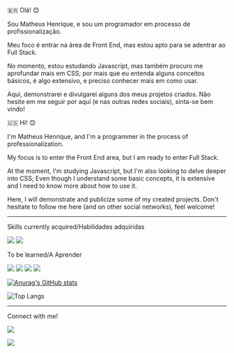 :brazil: Olá! :blush:

Sou Matheus Henrique, e sou um programador em processo de profissionalização.

Meu foco é entrar na área de Front End, mas estou apto para se adentrar ao Full Stack.

No momento, estou estudando Javascript, mas também procuro me aprofundar mais em CSS; por mais que eu entenda alguns conceitos básicos, é algo extensivo, e preciso conhecer mais em como usar.

Aqui, demonstrarei e divulgarei alguns dos meus projetos criados. Não hesite em me seguir por aqui (e nas outras redes sociais), sinta-se bem vindo!

:us: Hi! :blush:

I'm Matheus Henrique, and I'm a programmer in the process of professionalization.

My focus is to enter the Front End area, but I am ready to enter Full Stack.

At the moment, I'm studying Javascript, but I'm also looking to delve deeper into CSS; Even though I understand some basic concepts, it is extensive and I need to know more about how to use it.

Here, I will demonstrate and publicize some of my created projects. Don't hesitate to follow me here (and on other social networks), feel welcome!

-----------------------------------------------------------------

Skills currently acquired/Habilidades adquiridas
<br>

<img src="https://img.shields.io/badge/HTML-239120?style=for-the-badge&logo=html5&logoColor=white" />
<img src="https://img.shields.io/badge/CSS-239120?&style=for-the-badge&logo=css3&logoColor=white" />

To be learned/A Aprender
<br>

<img src="https://img.shields.io/badge/JavaScript-F7DF1E?style=for-the-badge&logo=javascript&logoColor=black" />
<img src="https://img.shields.io/badge/Node.js-43853D?style=for-the-badge&logo=node.js&logoColor=white" />
<img src="https://img.shields.io/badge/Python-3776AB?style=for-the-badge&logo=python&logoColor=white" />
<img src="https://img.shields.io/badge/TypeScript-007ACC?style=for-the-badge&logo=typescript&logoColor=white" />

[![Anurag's GitHub stats](https://github-readme-stats.vercel.app/api?username=ma7hz)](https://github.com/anuraghazra/github-readme-stats)

![Top Langs](https://github-readme-stats.vercel.app/api/top-langs/?username=ma7hz&hide_progress=true)

-----------------------------------------------------------------

Connect with me!
<br>

<p>
<a href= "https://www.linkedin.com/in/matheus-henrique-aguiar-pedro/">
<img src="https://img.shields.io/badge/LinkedIn-0077B5?style=for-the-badge&logo=linkedin&logoColor=white" />
<p>

<p>
<a href= "https://www.instagram.com/matthenn_">
<img src="https://img.shields.io/badge/Instagram-E4405F?style=for-the-badge&logo=instagram&logoColor=white" />
<p>
